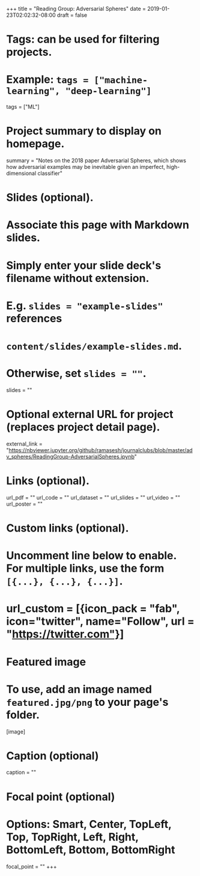 +++
title = "Reading Group: Adversarial Spheres"
date = 2019-01-23T02:02:32-08:00
draft = false

# Tags: can be used for filtering projects.
# Example: `tags = ["machine-learning", "deep-learning"]`
tags = ["ML"]

# Project summary to display on homepage.
summary = "Notes on the 2018 paper Adversarial Spheres, which shows how adversarial examples may be inevitable given an imperfect, high-dimensional classifier"

# Slides (optional).
#   Associate this page with Markdown slides.
#   Simply enter your slide deck's filename without extension.
#   E.g. `slides = "example-slides"` references 
#   `content/slides/example-slides.md`.
#   Otherwise, set `slides = ""`.
slides = ""

# Optional external URL for project (replaces project detail page).
external_link = "https://nbviewer.jupyter.org/github/ramasesh/journalclubs/blob/master/adv_spheres/ReadingGroup-AdversarialSpheres.ipynb"

# Links (optional).
url_pdf = ""
url_code = ""
url_dataset = ""
url_slides = ""
url_video = ""
url_poster = ""

# Custom links (optional).
#   Uncomment line below to enable. For multiple links, use the form `[{...}, {...}, {...}]`.
# url_custom = [{icon_pack = "fab", icon="twitter", name="Follow", url = "https://twitter.com"}]

# Featured image
# To use, add an image named `featured.jpg/png` to your page's folder. 
[image]
  # Caption (optional)
  caption = ""

  # Focal point (optional)
  # Options: Smart, Center, TopLeft, Top, TopRight, Left, Right, BottomLeft, Bottom, BottomRight
  focal_point = ""
+++
